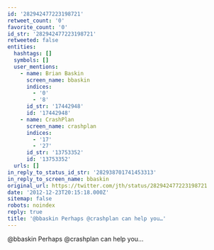 ```yaml
---
id: '282942477223198721'
retweet_count: '0'
favorite_count: '0'
id_str: '282942477223198721'
retweeted: false
entities:
  hashtags: []
  symbols: []
  user_mentions:
    - name: Brian Baskin
      screen_name: bbaskin
      indices:
        - '0'
        - '8'
      id_str: '17442948'
      id: '17442948'
    - name: CrashPlan
      screen_name: crashplan
      indices:
        - '17'
        - '27'
      id_str: '13753352'
      id: '13753352'
  urls: []
in_reply_to_status_id_str: '282938701741453313'
in_reply_to_screen_name: bbaskin
original_url: https://twitter.com/jth/status/282942477223198721
date: '2012-12-23T20:15:18.000Z'
sitemap: false
robots: noindex
reply: true
title: '@bbaskin Perhaps @crashplan can help you…'
---
```


@bbaskin Perhaps @crashplan can help you…